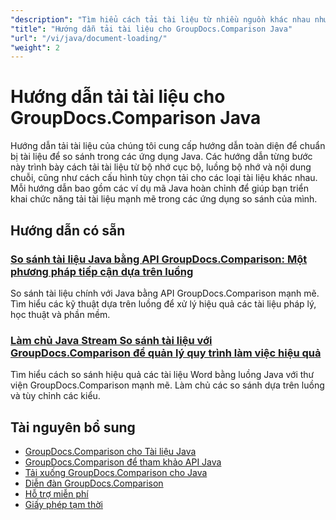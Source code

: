 ```yaml
---
"description": "Tìm hiểu cách tải tài liệu từ nhiều nguồn khác nhau như đường dẫn tệp, luồng và chuỗi bằng GroupDocs.Comparison cho Java."
"title": "Hướng dẫn tải tài liệu cho GroupDocs.Comparison Java"
"url": "/vi/java/document-loading/"
"weight": 2
---
```


# Hướng dẫn tải tài liệu cho GroupDocs.Comparison Java

Hướng dẫn tải tài liệu của chúng tôi cung cấp hướng dẫn toàn diện để chuẩn bị tài liệu để so sánh trong các ứng dụng Java. Các hướng dẫn từng bước này trình bày cách tải tài liệu từ bộ nhớ cục bộ, luồng bộ nhớ và nội dung chuỗi, cũng như cách cấu hình tùy chọn tải cho các loại tài liệu khác nhau. Mỗi hướng dẫn bao gồm các ví dụ mã Java hoàn chỉnh để giúp bạn triển khai chức năng tải tài liệu mạnh mẽ trong các ứng dụng so sánh của mình.

## Hướng dẫn có sẵn

### [So sánh tài liệu Java bằng API GroupDocs.Comparison: Một phương pháp tiếp cận dựa trên luồng](./java-groupdocs-comparison-api-stream-document-compare/)
So sánh tài liệu chính với Java bằng API GroupDocs.Comparison mạnh mẽ. Tìm hiểu các kỹ thuật dựa trên luồng để xử lý hiệu quả các tài liệu pháp lý, học thuật và phần mềm.

### [Làm chủ Java Stream So sánh tài liệu với GroupDocs.Comparison để quản lý quy trình làm việc hiệu quả](./java-stream-comparison-groupdocs-comparison/)
Tìm hiểu cách so sánh hiệu quả các tài liệu Word bằng luồng Java với thư viện GroupDocs.Comparison mạnh mẽ. Làm chủ các so sánh dựa trên luồng và tùy chỉnh các kiểu.

## Tài nguyên bổ sung

- [GroupDocs.Comparison cho Tài liệu Java](https://docs.groupdocs.com/comparison/java/)
- [GroupDocs.Comparison để tham khảo API Java](https://reference.groupdocs.com/comparison/java/)
- [Tải xuống GroupDocs.Comparison cho Java](https://releases.groupdocs.com/comparison/java/)
- [Diễn đàn GroupDocs.Comparison](https://forum.groupdocs.com/c/comparison)
- [Hỗ trợ miễn phí](https://forum.groupdocs.com/)
- [Giấy phép tạm thời](https://purchase.groupdocs.com/temporary-license/)